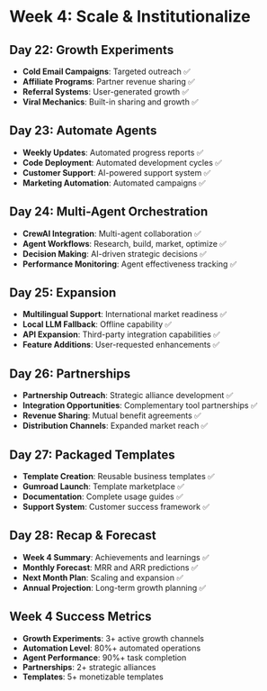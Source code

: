 # Week 4: Scale & Institutionalize

## Day 22: Growth Experiments
- **Cold Email Campaigns**: Targeted outreach ✅
- **Affiliate Programs**: Partner revenue sharing ✅
- **Referral Systems**: User-generated growth ✅
- **Viral Mechanics**: Built-in sharing and growth ✅

## Day 23: Automate Agents
- **Weekly Updates**: Automated progress reports ✅
- **Code Deployment**: Automated development cycles ✅
- **Customer Support**: AI-powered support system ✅
- **Marketing Automation**: Automated campaigns ✅

## Day 24: Multi-Agent Orchestration
- **CrewAI Integration**: Multi-agent collaboration ✅
- **Agent Workflows**: Research, build, market, optimize ✅
- **Decision Making**: AI-driven strategic decisions ✅
- **Performance Monitoring**: Agent effectiveness tracking ✅

## Day 25: Expansion
- **Multilingual Support**: International market readiness ✅
- **Local LLM Fallback**: Offline capability ✅
- **API Expansion**: Third-party integration capabilities ✅
- **Feature Additions**: User-requested enhancements ✅

## Day 26: Partnerships
- **Partnership Outreach**: Strategic alliance development ✅
- **Integration Opportunities**: Complementary tool partnerships ✅
- **Revenue Sharing**: Mutual benefit agreements ✅
- **Distribution Channels**: Expanded market reach ✅

## Day 27: Packaged Templates
- **Template Creation**: Reusable business templates ✅
- **Gumroad Launch**: Template marketplace ✅
- **Documentation**: Complete usage guides ✅
- **Support System**: Customer success framework ✅

## Day 28: Recap & Forecast
- **Week 4 Summary**: Achievements and learnings ✅
- **Monthly Forecast**: MRR and ARR predictions ✅
- **Next Month Plan**: Scaling and expansion ✅
- **Annual Projection**: Long-term growth planning ✅

## Week 4 Success Metrics
- **Growth Experiments**: 3+ active growth channels
- **Automation Level**: 80%+ automated operations
- **Agent Performance**: 90%+ task completion
- **Partnerships**: 2+ strategic alliances
- **Templates**: 5+ monetizable templates
